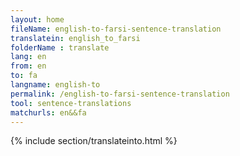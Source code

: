 ```yaml
---
layout: home
fileName: english-to-farsi-sentence-translation
translatein: english_to_farsi
folderName : translate
lang: en
from: en
to: fa
langname: english-to
permalink: /english-to-farsi-sentence-translation
tool: sentence-translations
matchurls: en&&fa
---
```

{% include section/translateinto.html %}
